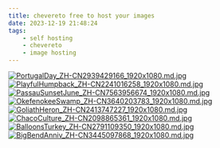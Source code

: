 ```yaml
---
title: chevereto free to host your images
date: 2023-12-19 21:48:24
tags:
    - self hosting
    - chevereto
    - image hosting
---
```

[![PortugalDay_ZH-CN2939429166_1920x1080.md.jpg](https://photo.geekkk.com/images/2023/12/20/PortugalDay_ZH-CN2939429166_1920x1080.md.jpg)](https://photo.geekkk.com/image/kPk)
[![PlayfulHumpback_ZH-CN2241016258_1920x1080.md.jpg](https://photo.geekkk.com/images/2023/12/20/PlayfulHumpback_ZH-CN2241016258_1920x1080.md.jpg)](https://photo.geekkk.com/image/OXn)
[![PassauSunsetJune_ZH-CN7563956674_1920x1080.md.jpg](https://photo.geekkk.com/images/2023/12/20/PassauSunsetJune_ZH-CN7563956674_1920x1080.md.jpg)](https://photo.geekkk.com/image/r4D)
[![OkefenokeeSwamp_ZH-CN3640203783_1920x1080.md.jpg](https://photo.geekkk.com/images/2023/12/20/OkefenokeeSwamp_ZH-CN3640203783_1920x1080.md.jpg)](https://photo.geekkk.com/image/XZ5)
[![GoliathHeron_ZH-CN2413747227_1920x1080.md.jpg](https://photo.geekkk.com/images/2023/12/20/GoliathHeron_ZH-CN2413747227_1920x1080.md.jpg)](https://photo.geekkk.com/image/Tax)
[![ChacoCulture_ZH-CN2098865361_1920x1080.md.jpg](https://photo.geekkk.com/images/2023/12/20/ChacoCulture_ZH-CN2098865361_1920x1080.md.jpg)](https://photo.geekkk.com/image/ql0)
[![BalloonsTurkey_ZH-CN2791109350_1920x1080.md.jpg](https://photo.geekkk.com/images/2023/12/20/BalloonsTurkey_ZH-CN2791109350_1920x1080.md.jpg)](https://photo.geekkk.com/image/jSL)
[![BigBendAnniv_ZH-CN3445097868_1920x1080.md.jpg](https://photo.geekkk.com/images/2023/12/20/BigBendAnniv_ZH-CN3445097868_1920x1080.md.jpg)](https://photo.geekkk.com/image/NL9)



